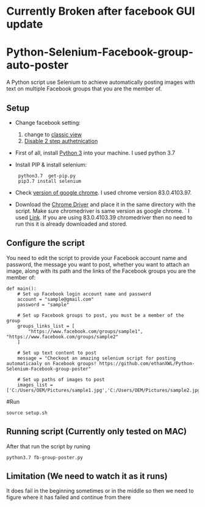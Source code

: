 # Currently Broken after facebook GUI update

# Python-Selenium-Facebook-group-auto-poster
A Python script use Selenium to achieve automatically posting images with text on multiple Facebook groups that you are the member of.

Setup
----------
 - Change facebook setting: 
   1. change to [classic view](https://www.facebook.com/help/645404059595478)
   2. [Disable 2 step authetnication](https://www.alphr.com/facebook/1006409/two-factor-authentication-2FA-facebook)

 - First of all, install [Python 3](https://www.python.org/downloads/) into your machine. I used python 3.7

 - Install PIP & install selenium:
   ```
	python3.7  get-pip.py		
	pip3.7 install selenium
   ```	

 - Check [version of google chrome](https://www.businessinsider.com/what-version-of-google-chrome-do-i-have). I used chrome version 83.0.4103.97.

 - Download the [Chrome Driver](http://chromedriver.storage.googleapis.com/index.html) and place it in the same directory with the script. Make sure chromedriver is same version as google chrome.
`   I used [Link](http://chromedriver.storage.googleapis.com/index.html?path=83.0.4103.39/).
	If you are using 83.0.4103.39 chromedriver then no need to run this it is already downloaded and stored.



Configure the script
----------
You need to edit the script to provide your Facebook account name and password, the message you want to post, whether you want to attach an image, along with its path and the links of the Facebook groups you are the member of:
``` 
def main():
    # Set up Facebook login account name and password
    account = "sample@gmail.com"
    password = "sample"

    # Set up Facebook groups to post, you must be a member of the group
    groups_links_list = [
        "https://www.facebook.com/groups/sample1", "https://www.facebook.com/groups/sample2"
    ]

    # Set up text content to post
    message = "Checkout an amazing selenium script for posting automaticaaly on Facebook groups! https://github.com/ethanXWL/Python-Selenium-Facebook-group-poster"

    # Set up paths of images to post
    images_list = ['C:/Users/OEM/Pictures/sample1.jpg','C:/Users/OEM/Pictures/sample2.jpg']
 ```

#Run
```
source setup.sh
```

Running script (Currently only tested on MAC)
---------
After that run the script by runing 

```
python3.7 fb-group-poster.py 
```

Limitation (We need to watch it as it runs)
-------
It does fail in the beginning sometimes or in the middle so then we need to figure where it has failed and continue from there

